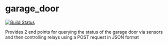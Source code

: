# garage_door

[![Build Status](https://travis-ci.com/avinash-oza/garage-door-service.svg?branch=master)](https://travis-ci.com/avinash-oza/garage-door-service)

Provides 2 end points for querying the status of the garage door via sensors and then controlling relays using a POST request in JSON format

